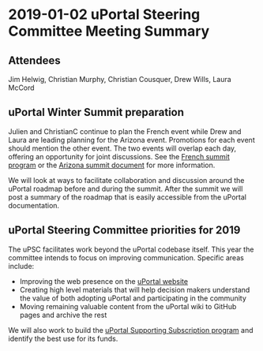 # 2019-01-02 uPortal Steering Committee Meeting Summary

## Attendees
Jim Helwig, Christian Murphy, Christian Cousquer, Drew Wills, Laura McCord

## uPortal Winter Summit preparation
Julien and ChristianC continue to plan the French event while Drew and Laura are leading planning for the Arizona event. Promotions for each event should mention the other event. The two events will overlap each day, offering an opportunity for joint discussions. See the [French summit program](https://oae.esup-portail.org/content/OAE-Esup/SykJNNEJ4) or the [Arizona summit document](https://docs.google.com/document/d/16wQZGxFZrckjpOodI3C7j4DWllZM7CkYcJtMwygz_hI/edit#) for more information.

We will look at ways to facilitate collaboration and discussion around the uPortal roadmap before and during the summit. After the summit we will post a summary of the roadmap that is easily accessible from the uPortal documentation.

## uPortal Steering Committee priorities for 2019
The uPSC facilitates work beyond the uPortal codebase itself. This year the committee intends to focus on improving communication. Specific areas include:
*   Improving the web presence on the [uPortal website](https://www.apereo.org/projects/uportal)
*   Creating high level materials that will help decision makers understand the value of both adopting uPortal and participating in the community
*   Moving remaining valuable content from the uPortal wiki to GitHub pages and archive the rest

We will also work to build the [uPortal Supporting Subscription program](https://www.apereo.org/projects/uportal/uportal-supporting-subscription-model) and identify the best use for its funds.
